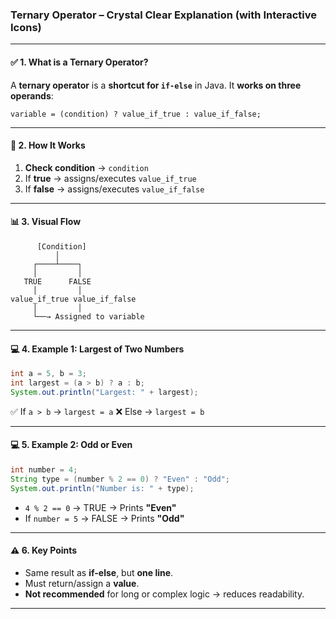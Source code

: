 ### **Ternary Operator – Crystal Clear Explanation (with Interactive Icons)**

---

#### ✅ 1. **What is a Ternary Operator?**

A **ternary operator** is a **shortcut for `if-else`** in Java.
It **works on three operands**:

```
variable = (condition) ? value_if_true : value_if_false;
```

---

#### 🔢 2. **How It Works**

1. **Check condition** → `condition`
2. If **true** → assigns/executes `value_if_true`
3. If **false** → assigns/executes `value_if_false`

---

#### 📊 3. **Visual Flow**

```
      [Condition]
          │
     ┌────┴────┐
     │         │
   TRUE      FALSE
     │         │
value_if_true value_if_false
     │         │
     └──→ Assigned to variable
```

---

#### 💻 4. **Example 1: Largest of Two Numbers**

```java
int a = 5, b = 3;
int largest = (a > b) ? a : b;
System.out.println("Largest: " + largest);
```

✅ If `a > b` → `largest = a`
❌ Else → `largest = b`

---

#### 💻 5. **Example 2: Odd or Even**

```java
int number = 4;
String type = (number % 2 == 0) ? "Even" : "Odd";
System.out.println("Number is: " + type);
```

* `4 % 2 == 0` → TRUE → Prints **"Even"**
* If `number = 5` → FALSE → Prints **"Odd"**

---

#### ⚠️ 6. **Key Points**

* Same result as **if-else**, but **one line**.
* Must return/assign a **value**.
* **Not recommended** for long or complex logic → reduces readability.

---